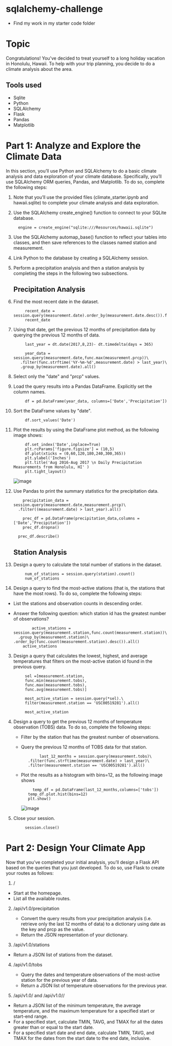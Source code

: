 # sqlalchemy-challenge

- Find my work in my starter code folder

# Topic
Congratulations! You've decided to treat yourself to a long holiday vacation in Honolulu, Hawaii. To help with your trip planning, you decide to do a climate analysis about the area.

## Tools used
- Sqlite
- Python
- SQLAlchemy
- Flask
- Pandas
- Matplotlib

# Part 1: Analyze and Explore the Climate Data
In this section, you’ll use Python and SQLAlchemy to do a basic climate analysis and data exploration of your climate database. Specifically, you’ll use SQLAlchemy ORM queries, Pandas, and Matplotlib. To do so, complete the following steps:

1. Note that you’ll use the provided files (climate_starter.ipynb and hawaii.sqlite) to complete your climate analysis and data exploration.

2. Use the SQLAlchemy create_engine() function to connect to your SQLite database.
      
         engine = create_engine("sqlite:///Resources/hawaii.sqlite")
3. Use the SQLAlchemy automap_base() function to reflect your tables into classes, and then save references to the classes named station and measurement.
      
4. Link Python to the database by creating a SQLAlchemy session.
   
5. Perform a precipitation analysis and then a station analysis by completing the steps in the following two subsections.

   ## Precipitation Analysis
1. Find the most recent date in the dataset.

            recent_date = session.query(measurement.date).order_by(measurement.date.desc()).first()
            recent_date
3. Using that date, get the previous 12 months of precipitation data by querying the previous 12 months of data.

            last_year = dt.date(2017,8,23)- dt.timedelta(days = 365)
   
            year_data = session.query(measurement.date,func.max(measurement.prcp))\
          .filter(func.strftime('%Y-%m-%d',measurement.date) > last_year)\
          .group_by(measurement.date).all()
5. Select only the "date" and "prcp" values.

6. Load the query results into a Pandas DataFrame. Explicitly set the column names.

            df = pd.DataFrame(year_data, columns=['Date','Precipitation'])
7. Sort the DataFrame values by "date".

            df.sort_values('Date')
8. Plot the results by using the DataFrame plot method, as the following image shows:

            df.set_index('Date',inplace=True)
            plt.rcParams['figure.figsize'] = (10,5)
            df.plot(xticks = (0,60,120,180,240,300,365))
            plt.ylabel('Inches')
            plt.title('Aug 2016-Aug 2017 \n Daily Precipitation Measurements from Honolulu, HI' )
            plt.tight_layout()
   ![image](https://github.com/Jaynav04/sqlalchemy-challenge/assets/130405173/fbc586ea-4cde-480c-821a-342b1ee1f9b9)

10. Use Pandas to print the summary statistics for the precipitation data.

            precipitation_data = session.query(measurement.date,measurement.prcp)\
          .filter((measurement.date) > last_year).all()

            prec_df = pd.DataFrame(precipitation_data,columns = ['Date','Precipitation'])
            prec_df.dropna()

          prec_df.describe()
     ## Station Analysis
1. Design a query to calculate the total number of stations in the dataset.
   
            num_of_stations = session.query(station).count()
            num_of_stations
3. Design a query to find the most-active stations (that is, the stations that have the most rows). To do so, complete the following steps:
  - List the stations and observation counts in descending order.
  - Answer the following question: which station id has the greatest number of observations?

                active_stations = session.query(measurement.station,func.count(measurement.station))\
          .group_by(measurement.station)\
        .order_by(func.count(measurement.station).desc()).all()
            active_stations
3. Design a query that calculates the lowest, highest, and average temperatures that filters on the most-active station id found in the previous query.
   
            sel =[measurement.station,
            func.min(measurement.tobs),
            func.max(measurement.tobs),
            func.avg(measurement.tobs)]

            most_active_station = session.query(*sel).\
            filter(measurement.station == 'USC00519281').all()

            most_active_station
5. Design a query to get the previous 12 months of temperature observation (TOBS) data. To do so, complete the following steps:
   - Filter by the station that has the greatest number of observations.
   - Query the previous 12 months of TOBS data for that station.
  
                 last_12_months = session.query(measurement.tobs)\
            .filter(func.strftime(measurement.date) > last_year)\
            .filter(measurement.station == 'USC00519281').all()
   - Plot the results as a histogram with bins=12, as the following image shows
     
              temp_df = pd.DataFrame(last_12_months,columns=['tobs'])
            temp_df.plot.hist(bins=12)
            plt.show()
     ![image](https://github.com/Jaynav04/sqlalchemy-challenge/assets/130405173/0a4b0dfa-28e2-45c1-88b6-579cea1ffb69)

6. Close your session.

            session.close()
# Part 2: Design Your Climate App
Now that you’ve completed your initial analysis, you’ll design a Flask API based on the queries that you just developed. To do so, use Flask to create your routes as follows:

1. /
  - Start at the homepage.
  - List all the available routes.

2. /api/v1.0/precipitation
   - Convert the query results from your precipitation analysis (i.e. retrieve only the last 12 months of data) to a dictionary using date as the key and prcp as the value.
   - Return the JSON representation of your dictionary.

3. /api/v1.0/stations
  - Return a JSON list of stations from the dataset.

4. /api/v1.0/tobs
   - Query the dates and temperature observations of the most-active station for the previous year of data.
   - Return a JSON list of temperature observations for the previous year.

5. /api/v1.0/<start> and /api/v1.0/<start>/<end>
  - Return a JSON list of the minimum temperature, the average temperature, and the maximum temperature for a specified start or start-end range.
  - For a specified start, calculate TMIN, TAVG, and TMAX for all the dates greater than or equal to the start date.
  - For a specified start date and end date, calculate TMIN, TAVG, and TMAX for the dates from the start date to the end date, inclusive.

